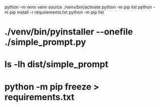 python -m venv venv
source ./venv/bin/activate
python -m pip list
python -m pip install -r requirements.txt
python -m pip list
# ./venv/bin/pyinstaller --onefile ./simple_prompt.py
# ls -lh dist/simple_prompt
# python -m pip freeze > requirements.txt
